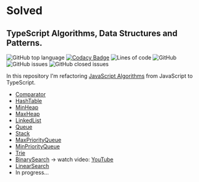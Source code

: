 # Solved

## TypeScript Algorithms, Data Structures and Patterns.

![GitHub top language](https://img.shields.io/github/languages/top/behzadam/solved)
[![Codacy Badge](https://app.codacy.com/project/badge/Grade/b6d0142c6cb448e28ea0dcc88d77b062)](https://app.codacy.com/gh/behzadam/solved/dashboard?utm_source=gh&utm_medium=referral&utm_content=&utm_campaign=Badge_grade)
![Lines of code](https://img.shields.io/tokei/lines/github/behzadam/solved)
![GitHub](https://img.shields.io/github/license/behzadam/solved)
![GitHub issues](https://img.shields.io/github/issues-raw/behzadam/solved)
![GitHub closed issues](https://img.shields.io/github/issues-closed-raw/behzadam/solved)

In this repository I'm refactoring [JavaScript Algorithms](https://github.com/trekhleb/javascript-algorithms) from JavaScript to TypeScript.

- [Comparator](src/comparator/comparator.ts)
- [HashTable](src/hash-table/hash-table.ts)
- [MinHeap](src/heap/min-heap.ts)
- [MaxHeap](src/heap/max-heap.ts)
- [LinkedList](src/linked-list/linked-list.ts)
- [Queue](src/queue/queue.ts)
- [Stack](src/stack/stack.ts)
- [MaxPriorityQueue](src/priority-queue/max-priority-queue.ts)
- [MinPriorityQueue](src/priority-queue/min-priority-queue.ts)
- [Trie](src/trie/trie.ts)
- [BinarySearch](src/binary-search/binary-search.ts) -> watch video: [YouTube](https://www.youtube.com/watch?v=tE9yPJuE5aY&t=13s)
- [LinearSearch](src/linear-search/linear-search.ts)
- In progress...

